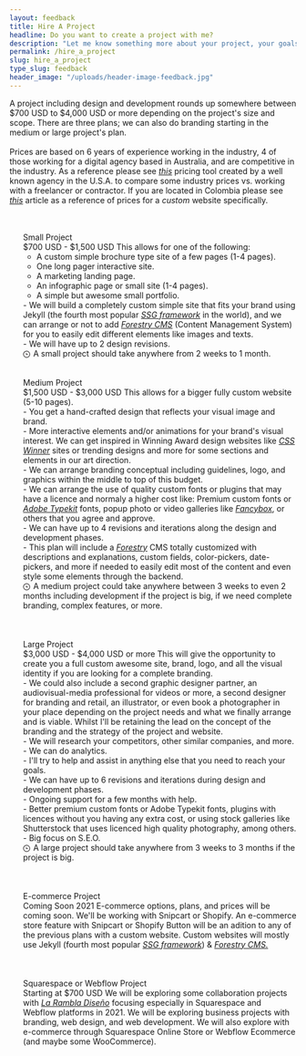 ```yaml
---
layout: feedback
title: Hire A Project
headline: Do you want to create a project with me?
description: "Let me know something more about your project, your goals, and who you are. Please fill the form below to get in contact with me."
permalink: /hire_a_project
slug: hire_a_project
type_slug: feedback
header_image: "/uploads/header-image-feedback.jpg"
---
```


<span class="font-light">
	A project including design and development rounds up somewhere between $700 USD to $4,000 USD or more<!--; if the project is big or can involve more people, sometimes more--> depending on the project's size and scope. There are three plans; we can also do branding starting in the medium or large project's plan.
	<br><br><!-- requirements and size.-->
	<!--<br><br>Estimates can vary widely depending on factors like deadlines, expected results, project's spectrum, resources or web features involved, number of pages, complexity of the development phase, if branding or any extra production is needed, and more.--><!-- Prices will be adjusted within one of the three main plans if we are starting already with a full brand guideline or with an existing--><!-- strategy and--><!-- design that is viable for development.
	<br><br>-->Prices are based on 6 years of experience working in the industry, 4 of those working for a digital agency based in Australia, and are competitive in the industry<!-- for any work in custom web development, custom web design, UX research/strategy or UI design-->. As a reference please see <a class="text-aqua" href="https://designagency.io/" target="_blank"><em class="font-light text-italic">this</em></a> pricing tool created by a well known agency in the U.S.A. to compare some industry prices vs. working with a freelancer or contractor. If you are located in Colombia please see <a class="text-aqua" href="https://www.ikkonos.com/ideate/cuanto-debe-cobrar-por-una-pagina-web-en-colombia-si-es-freelancer" target="_blank"><em class="font-light text-italic">this</em></a> article as a reference of prices for a <em class="font-light text-italic">custom</em> website specifically.
	<!--<br><br>For Colombians we can also arrange some good prices adjusted to COP. Please refer to <a class="text-aqua" href="https://www.ikkonos.com/ideate/cuanto-debe-cobrar-por-una-pagina-web-en-colombia-si-es-freelancer" target="_blank"><em class="font-light text-italic">this article</em></a> (in Spanish), it recommends a project rate as a freelancer for a <em class="font-regular text-italic">custom website</em> (not a template based website) for $3'200,000 COP in Colombia (around $1,000 USD) with not too many features, more of just the custom design and template.--><!-- It can be more depending on each project. Every project is very different, but we could arrange a good price that fits.-->
</span>

<ul class="text-left" style="font-size:14px; list-style-type:none;">
	<br><br>
	<li><span class="d-block font-regular text-aqua text-center text-md-left mb-1">Small Project<br>$700 USD - $1,500 USD</span>
	This allows for one of the following:
	<ul>
		<li>A custom simple brochure type site of a few pages (1-4 pages).</li>
		<li>One long pager interactive site.</li>
		<li>A marketing landing page.</li>
		<li>An infographic page or small site (1-4 pages).</li>
		<li>A simple but awesome small portfolio.</li>
	</ul>
	- We will build a completely custom simple site that fits your brand using Jekyll (the fourth most popular <a class="text-aqua" href="https://jamstack.org/generators/" target="_blank"><em class="font-light text-italic">SSG&nbsp;framework</em></a> in the world), and we can arrange or not to add <a class="text-aqua" href="https://forestry.io/" target="_blank"><em class="font-light text-italic">Forestry&nbsp;CMS</em></a> (Content Management System) for you to easily edit different elements like images and texts.
	<br>- We will have up to 2 design<!-- and/or development--> revisions.
	<br>
	<svg viewBox="0 0 24 24" width="12" style="display:inline-block; margin-right:2px; fill:#231F20; vertical-align:middle;">
		<path d="M12 2c5.514 0 10 4.486 10 10s-4.486 10-10 10-10-4.486-10-10 4.486-10 10-10zm0-2c-6.627 0-12 5.373-12 12s5.373 12 12 12 12-5.373 12-12-5.373-12-12-12zm5.848 12.459c.202.038.202.333.001.372-1.907.361-6.045 1.111-6.547 1.111-.719 0-1.301-.582-1.301-1.301 0-.512.77-5.447 1.125-7.445.034-.192.312-.181.343.014l.985 6.238 5.394 1.011z">
	</svg>
	A small project should take anywhere from 2 weeks to 1 month.
	<br>
	<br>
	<br>
	<li><span class="d-block font-regular text-aqua text-center text-md-left mb-1">Medium Project<br>$1,500 USD - $3,000 USD</span>
	This allows for a bigger fully custom website (5-10 pages).
	<br>- You get a hand-crafted design that reflects your visual image and brand.
	<br>- More interactive elements and/or animations for your brand's visual interest. We can get inspired in Winning Award design websites like <a class="text-aqua" href="https://www.csswinner.com/" target="_blank"><em class="font-light text-italic">CSS Winner</em></a> sites or trending designs and more for some sections and elements in our art direction.
	<br>- We can arrange branding conceptual including guidelines, logo, and graphics within the middle to top of this budget.
	<!--<br>- We could go deeper including a second designer for branding and retail, depending on the final arrangement.-->
	<br>- We can arrange the use of quality custom fonts or plugins that may have a licence and normaly a<!--n extra--> higher cost like: Premium custom fonts or <a class="text-aqua" href="https://fonts.adobe.com/" target="_blank"><em class="font-light text-italic"> Adobe&nbsp;Typekit</em></a> fonts, popup photo or video galleries like <a class="text-aqua" href="https://fancyapps.com/fancybox/" target="_blank"><em class="font-light text-italic">Fancybox</em></a>, or others that you agree and approve.
	<br>- We can have up to 4 revisions and iterations along the design and development phases.
	<br>- This plan will include a <a class="text-aqua" href="https://forestry.io/" target="_blank"><em class="font-light text-italic">Forestry</em></a> CMS totally customized with descriptions and explanations, custom fields, color-pickers, date-pickers, and more if needed to easily edit most of the content and even style some elements through the backend.
	<br>
	<svg viewBox="0 0 24 24" width="12" style="display:inline-block; margin-right:2px; fill:#231F20; vertical-align:middle;">
		<path d="M12 2c5.514 0 10 4.486 10 10s-4.486 10-10 10-10-4.486-10-10 4.486-10 10-10zm0-2c-6.627 0-12 5.373-12 12s5.373 12 12 12 12-5.373 12-12-5.373-12-12-12zm5.848 12.459c.202.038.202.333.001.372-1.907.361-6.045 1.111-6.547 1.111-.719 0-1.301-.582-1.301-1.301 0-.512.77-5.447 1.125-7.445.034-.192.312-.181.343.014l.985 6.238 5.394 1.011z">
	</svg>
	A medium project could take anywhere between 3 weeks to even 2 months including development if the project is big, if we need complete branding, complex features, or more.</li>
	<br>
	<br>
	<br>
	<li><span class="d-block font-regular text-aqua text-center text-md-left mb-1">Large Project<br>$3,000 USD - $4,000 USD or more</span>
	This will give the opportunity to create you a full custom awesome site, brand, logo, and all the visual identity if you are looking for a complete branding.
	<br>- We could also include a second graphic designer partner, an audiovisual-media professional for videos or more, a second designer for branding and retail, an illustrator, or even book a photographer in your place depending on the project needs and what we finally arrange and is viable. Whilst I'll be retaining the lead on the concept of the branding and the strategy of the project and website.
  <br>- We will research your competitors, other similar companies, and more.
  <br>- We can do analytics.
  <br>- I'll try to help and assist in anything else that you need to reach your goals.
  <br>- We can have up to 6 revisions and iterations during design and development phases.
  <br>- Ongoing support for a few months with help.
  <br>- Better premium custom fonts or Adobe Typekit fonts, plugins with licences without you having any extra cost, or using stock galleries like Shutterstock that uses licenced high quality photography, among others.
  <br>- Big focus on S.E.O.
  <br>
  <svg viewBox="0 0 24 24" width="12" style="display:inline-block; margin-right:2px; fill:#231F20; vertical-align:middle;">
		<path d="M12 2c5.514 0 10 4.486 10 10s-4.486 10-10 10-10-4.486-10-10 4.486-10 10-10zm0-2c-6.627 0-12 5.373-12 12s5.373 12 12 12 12-5.373 12-12-5.373-12-12-12zm5.848 12.459c.202.038.202.333.001.372-1.907.361-6.045 1.111-6.547 1.111-.719 0-1.301-.582-1.301-1.301 0-.512.77-5.447 1.125-7.445.034-.192.312-.181.343.014l.985 6.238 5.394 1.011z">
	</svg>
	A large project should take anywhere from 3 weeks to 3 months if the project is big.</li>
	<br>
	<br>
	<br>
	<!--<li><span class="d-block font-regular text-aqua text-center text-md-left mb-1">Extra<br>Ongoing Support</span>
	We can arrange some small new design tweaks later at an extra cost.</li>
  <br><br>
  <br><br>-->
	<li><span class="d-block font-regular text-aqua text-center text-md-left mb-1">E-commerce Project<br>Coming Soon 2021</span>
	E-commerce options, plans, and prices will be coming soon. We'll be working with Snipcart or Shopify. An e-commerce store feature with Snipcart or Shopify Button will be an adition to any of the previous plans with a custom website. Custom websites will mostly use Jekyll (fourth most popular <a class="text-aqua" href="https://jamstack.org/generators/" target="_blank"><em class="font-light text-italic">SSG&nbsp;framework</em></a>) & <a class="text-aqua" href="https://forestry.io/" target="_blank"><em class="font-light text-italic">Forestry&nbsp;CMS.</em></a></li>
	<br>
	<br>
	<br>
	<li><span class="d-block font-regular text-aqua text-center text-md-left mb-1">Squarespace or Webflow Project<!-- & Squarespace E-commerce Project--><br>Starting at $700 USD</span>
	We will be exploring some collaboration projects with <a class="text-aqua" href="https://larambladiseno.com/" target="_blank"><em class="font-light text-italic">La&nbsp;Rambla&nbsp;Diseño</em></a> focusing especially in Squarespace and Webflow platforms in 2021. We will be exploring business projects with branding, web design, and web development. We will also explore with e-commerce through Squarespace Online Store or Webflow Ecommerce (and maybe some WooCommerce).</li>
</ul>